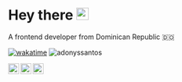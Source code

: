 # Hey there <img src="https://media.giphy.com/media/hvRJCLFzcasrR4ia7z/giphy.gif" width="25px">

A frontend developer from Dominican Republic 🇩🇴

[![wakatime](https://wakatime.com/badge/user/47c40b74-e67d-4823-bff4-1d1d3101eeae.svg)](https://wakatime.com/@47c40b74-e67d-4823-bff4-1d1d3101eeae)
![adonyssantos](https://komarev.com/ghpvc/?username=adonyssantos&label=Profile%20views&color=0e75b6&style=flat)

<a href="https://twitter.com/adonyssantos_">
  <img align="left" alt="Adonys Santos | Twitter" width="22px" src="https://raw.githubusercontent.com/peterthehan/peterthehan/master/assets/twitter.svg" />
</a>
<a href="https://discord.gg/fyGx7BZ">
  <img align="left" alt="Adonys' Discord Server" width="22px" src="https://raw.githubusercontent.com/peterthehan/peterthehan/master/assets/discord.svg" />
</a>
<a href="https://www.linkedin.com/in/adonyssantos">
  <img align="left" alt="Adonys' LinkedIn" width="22px" src="https://raw.githubusercontent.com/peterthehan/peterthehan/master/assets/linkedin.svg" />
</a>


